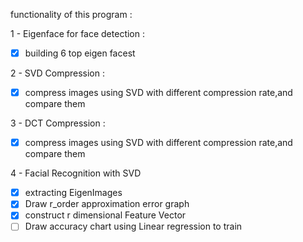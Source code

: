 functionality of this program :

1 - Eigenface for face detection :
  - [x] building 6 top eigen facest
  
2 - SVD Compression : 
  - [x] compress images using SVD with different compression rate,and compare them    
  
3 - DCT Compression :
  - [x] compress images using SVD with different compression rate,and compare them  
  
4 - Facial Recognition with SVD
  - [x] extracting EigenImages
  - [x] Draw r_order approximation error graph
  - [x] construct r dimensional Feature Vector
  - [ ] Draw accuracy chart using Linear regression to train
